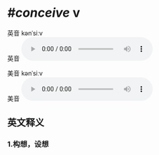 # ***\#conceive*** v
英音 kənˈsiːv  
英音
<audio src="./media/conceive1_AAC.aac" controls="controls"></audio>

美音 kənˈsiːv  
美音
<audio src="./media/conceive2_AAC.aac" controls="controls"></audio>



  

英文释义
---
### 1.**构想，设想**  


